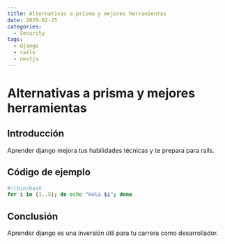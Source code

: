 ```yaml
---
title: Alternativas a prisma y mejores herramientas
date: 2029-02-25
categories:
  - Security
tags:
  - django
  - rails
  - nextjs
---
```


# Alternativas a prisma y mejores herramientas

## Introducción

Aprender django mejora tus habilidades técnicas y te prepara para rails.

## Código de ejemplo

```bash
#!/bin/bash
for i in {1..5}; do echo "Hola $i"; done
```

## Conclusión

Aprender django es una inversión útil para tu carrera como desarrollador.